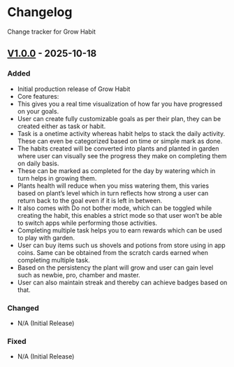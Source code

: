 # Changelog

Change tracker for Grow Habit

## [V1.0.0] - 2025-10-18
### Added
- Initial production release of Grow Habit
- Core features:
-	This gives you a real time visualization of how far you have progressed on your goals.
-	User can create fully customizable goals as per their plan, they can be created either as task or habit.
-	Task is a onetime activity whereas habit helps to stack the daily activity. These can even be categorized based on time or simple mark as done.
-	The habits created will be converted into plants and planted in garden where user can visually see the progress they make on completing them on daily basis.
-	These can be marked as completed for the day by watering which in turn helps in growing them.
-	Plants health will reduce when you miss watering them, this varies based on plant’s level which in turn reflects how strong a user can return back to the goal even if it is left in between.
-	It also comes with Do not bother mode, which can be toggled while creating the habit, this enables a strict mode so that user won’t be able to switch apps while performing those activities.
-	Completing multiple task helps you to earn rewards which can be used to play with garden.
-	User can buy items such us shovels and potions from store using in app coins. Same can be obtained from the scratch cards earned when completing multiple task.
-	Based on the persistency the plant will grow and user can gain level such as newbie, pro, chamber and master.
-	User can also maintain streak and thereby can achieve badges based on that.
### Changed
- N/A (Initial Release)
### Fixed
- N/A (Initial Release)

[V1.0.0]: https://github.com/rakeshpraneel/Task-Manager/releases/tag/V1.0.0
